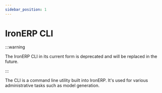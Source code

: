 ```yaml
---
sidebar_position: 1
---
```


# IronERP CLI

:::warning

The IronERP CLI in its current form is deprecated and will be replaced
in the future.

:::

The CLI is a command line utility built into IronERP. It's
used for various administrative tasks such as model generation.